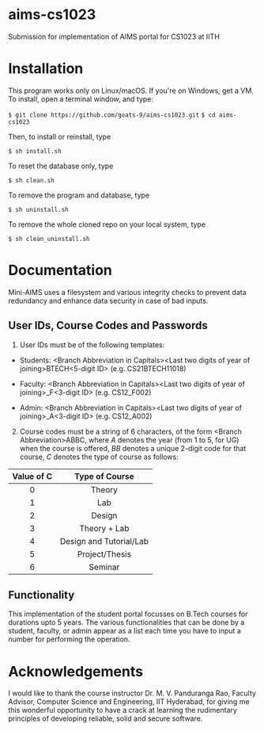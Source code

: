 # aims-cs1023
Submission for implementation of AIMS portal for CS1023 at IITH

# Installation
This program works only on Linux/macOS. If you're on Windows, get a VM. To install, open a terminal window, and type:

`$ git clone https://github.com/goats-9/aims-cs1023.git`
`$ cd aims-cs1023`

Then, to install or reinstall, type

`$ sh install.sh`

To reset the database only, type

`$ sh clean.sh`

To remove the program and database, type

`$ sh uninstall.sh`

To remove the whole cloned repo on your local system, type

`$ sh clean_uninstall.sh`

# Documentation
Mini-AIMS uses a filesystem and various integrity checks to prevent data redundancy and enhance data security in case of bad inputs. 

## User IDs, Course Codes and Passwords
1. User IDs must be of the following templates:

  * Students: \<Branch Abbreviation in Capitals\>\<Last two digits of year of joining\>BTECH\<5-digit ID\> (e.g. CS21BTECH11018)

  * Faculty: \<Branch Abbreviation in Capitals\>\<Last two digits of year of joining\>\_F\<3-digit ID\> (e.g. CS12\_F002)

  * Admin: \<Branch Abbreviation in Capitals\>\<Last two digits of year of joining\>\_A\<3-digit ID\> (e.g. CS12\_A002)

2. Course codes must be a string of 6 characters, of the form \<Branch Abbreviation\>ABBC, where _A_ denotes the year (from 1 to 5, for UG) when the course is offered, _BB_ denotes a unique 2-digit code for that course, _C_ denotes the type of course as follows:
  
  Value of C | Type of Course
  :--------: | :------------:
  0          | Theory
  1          | Lab
  2          | Design
  3          | Theory + Lab
  4          | Design and Tutorial/Lab
  5          | Project/Thesis
  6          | Seminar
    
## Functionality
This implementation of the student portal focusses on B.Tech courses for durations upto 5 years. The various functionalities that can be done by a student, faculty, or admin appear as a list each time you have to input a number for performing the operation.

# Acknowledgements
I would like to thank the course instructor Dr. M. V. Panduranga Rao, Faculty Advisor, Computer Science and Engineering, IIT Hyderabad, for giving me this wonderful opportunity to have a crack at learning the rudimentary principles of developing reliable, solid and secure software.
